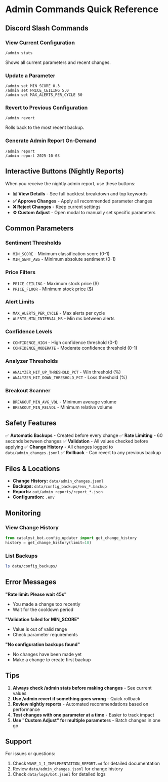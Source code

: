 # Admin Commands Quick Reference

## Discord Slash Commands

### View Current Configuration
```
/admin stats
```
Shows all current parameters and recent changes.

### Update a Parameter
```
/admin set MIN_SCORE 0.3
/admin set PRICE_CEILING 5.0
/admin set MAX_ALERTS_PER_CYCLE 50
```

### Revert to Previous Configuration
```
/admin revert
```
Rolls back to the most recent backup.

### Generate Admin Report On-Demand
```
/admin report
/admin report 2025-10-03
```

## Interactive Buttons (Nightly Reports)

When you receive the nightly admin report, use these buttons:

- **📊 View Details** - See full backtest breakdown and top keywords
- **✅ Approve Changes** - Apply all recommended parameter changes
- **❌ Reject Changes** - Keep current settings
- **⚙️ Custom Adjust** - Open modal to manually set specific parameters

## Common Parameters

### Sentiment Thresholds
- `MIN_SCORE` - Minimum classification score (0-1)
- `MIN_SENT_ABS` - Minimum absolute sentiment (0-1)

### Price Filters
- `PRICE_CEILING` - Maximum stock price ($)
- `PRICE_FLOOR` - Minimum stock price ($)

### Alert Limits
- `MAX_ALERTS_PER_CYCLE` - Max alerts per cycle
- `ALERTS_MIN_INTERVAL_MS` - Min ms between alerts

### Confidence Levels
- `CONFIDENCE_HIGH` - High confidence threshold (0-1)
- `CONFIDENCE_MODERATE` - Moderate confidence threshold (0-1)

### Analyzer Thresholds
- `ANALYZER_HIT_UP_THRESHOLD_PCT` - Win threshold (%)
- `ANALYZER_HIT_DOWN_THRESHOLD_PCT` - Loss threshold (%)

### Breakout Scanner
- `BREAKOUT_MIN_AVG_VOL` - Minimum average volume
- `BREAKOUT_MIN_RELVOL` - Minimum relative volume

## Safety Features

✅ **Automatic Backups** - Created before every change
✅ **Rate Limiting** - 60 seconds between changes
✅ **Validation** - All values checked before applying
✅ **Change History** - All changes logged to `data/admin_changes.jsonl`
✅ **Rollback** - Can revert to any previous backup

## Files & Locations

- **Change History:** `data/admin_changes.jsonl`
- **Backups:** `data/config_backups/env_*.backup`
- **Reports:** `out/admin_reports/report_*.json`
- **Configuration:** `.env`

## Monitoring

### View Change History
```python
from catalyst_bot.config_updater import get_change_history
history = get_change_history(limit=10)
```

### List Backups
```bash
ls data/config_backups/
```

## Error Messages

**"Rate limit: Please wait 45s"**
- You made a change too recently
- Wait for the cooldown period

**"Validation failed for MIN_SCORE"**
- Value is out of valid range
- Check parameter requirements

**"No configuration backups found"**
- No changes have been made yet
- Make a change to create first backup

## Tips

1. **Always check /admin stats before making changes** - See current values
2. **Use /admin revert if something goes wrong** - Quick rollback
3. **Review nightly reports** - Automated recommendations based on performance
4. **Test changes with one parameter at a time** - Easier to track impact
5. **Use "Custom Adjust" for multiple parameters** - Batch changes in one go

## Support

For issues or questions:
1. Check `WAVE_1_1_IMPLEMENTATION_REPORT.md` for detailed documentation
2. Review `data/admin_changes.jsonl` for change history
3. Check `data/logs/bot.jsonl` for detailed logs
